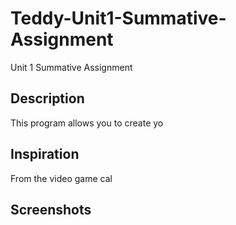 # Teddy-Unit1-Summative-Assignment
Unit 1 Summative Assignment
<h2> Description </h2>
<p>This program allows you to create yo<p>
<h2>Inspiration</h2>
From the video game cal
<h2> Screenshots </h2>
